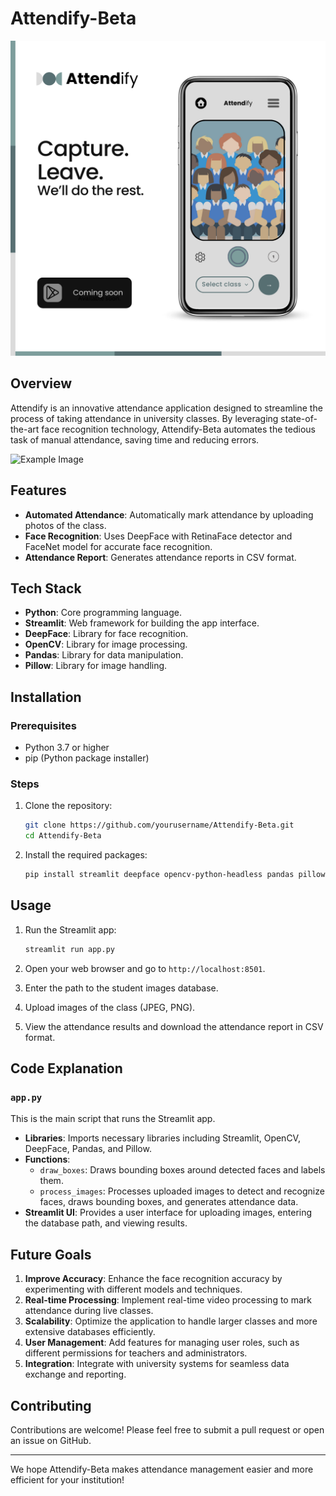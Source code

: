 


# Attendify-Beta

![Attendify-Beta Demo](attendify_v1.png)
## Overview

Attendify is an innovative attendance application designed to streamline the process of taking attendance in university classes. By leveraging state-of-the-art face recognition technology, Attendify-Beta automates the tedious task of manual attendance, saving time and reducing errors.

![Example Image]([assets\Attendify_v1.png](https://github.com/trivic-git/Attendify-Beta/blob/main/assets/Attendify_v1.png))


## Features

- **Automated Attendance**: Automatically mark attendance by uploading photos of the class.
- **Face Recognition**: Uses DeepFace with RetinaFace detector and FaceNet model for accurate face recognition.
- **Attendance Report**: Generates attendance reports in CSV format.


## Tech Stack

- **Python**: Core programming language.
- **Streamlit**: Web framework for building the app interface.
- **DeepFace**: Library for face recognition.
- **OpenCV**: Library for image processing.
- **Pandas**: Library for data manipulation.
- **Pillow**: Library for image handling.

## Installation

### Prerequisites

- Python 3.7 or higher
- pip (Python package installer)

### Steps

1. Clone the repository:

   ```sh
   git clone https://github.com/yourusername/Attendify-Beta.git
   cd Attendify-Beta
   ```

2. Install the required packages:

   ```sh
   pip install streamlit deepface opencv-python-headless pandas pillow
   ```

## Usage

1. Run the Streamlit app:

   ```sh
   streamlit run app.py
   ```

2. Open your web browser and go to `http://localhost:8501`.

3. Enter the path to the student images database.

4. Upload images of the class (JPEG, PNG).

5. View the attendance results and download the attendance report in CSV format.

## Code Explanation

### `app.py`

This is the main script that runs the Streamlit app.

- **Libraries**: Imports necessary libraries including Streamlit, OpenCV, DeepFace, Pandas, and Pillow.
- **Functions**:
  - `draw_boxes`: Draws bounding boxes around detected faces and labels them.
  - `process_images`: Processes uploaded images to detect and recognize faces, draws bounding boxes, and generates attendance data.
- **Streamlit UI**: Provides a user interface for uploading images, entering the database path, and viewing results.


## Future Goals

1. **Improve Accuracy**: Enhance the face recognition accuracy by experimenting with different models and techniques.
2. **Real-time Processing**: Implement real-time video processing to mark attendance during live classes.
3. **Scalability**: Optimize the application to handle larger classes and more extensive databases efficiently.
4. **User Management**: Add features for managing user roles, such as different permissions for teachers and administrators.
5. **Integration**: Integrate with university systems for seamless data exchange and reporting.

## Contributing

Contributions are welcome! Please feel free to submit a pull request or open an issue on GitHub.

---

We hope Attendify-Beta makes attendance management easier and more efficient for your institution!
```


